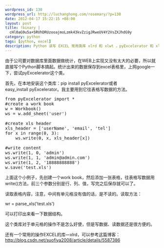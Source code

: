 ```yaml
--- 
wordpress_id: 130
wordpress_url: http://luchanghong.com/rosemary/?p=130
date: 2012-04-17 15:22:15 +08:00
layout: post
title: !binary |
  cHl0aG9u5a+5RVhDRUzooajmoLzmk43kvZzigJRweUV4Y2VsZXJhdG9y
category: python
tags: [python, excel]
description: Python 读写 EXCEL 常用类库 xlrd 和 xlwt ，pyExcelerator 和 xlwt 一样的，下面来看一下写表格的操作方法。
---
```

由于公司要对数据库里面数据做统计，在WEB上实现又没有太大的必要，所以就直接写个Python脚本搞起。统计出来的数据保存到excel表格里，上网google一下，尝试pyExcelerator这个类。

首先，在本地安装这个类库：pip install pyExcelerator或者easy_install pyExcelerator。我主要用到它往表格写数据的方法。
<pre class="prettyprint">
from pyExcelerator import *
#create a work book
w = Workbook()
ws = w.add_sheet('user')

#create xls header
xls_header = ['userName', 'email', 'tel']
for x in range(0, 3):
    ws.write(0, x, xls_header[x])

#write content
ws.write(1, 0, 'admin')
ws.write(1, 1, 'admin@admin.com')
ws.write(1, 2, '18888888888')
w.save('test.xls')
</pre>
上面这个小例子，先创建一个work book，然后添加一张表格，往表格写数据用write()方法，前三个参数分别是行、列、值，写完之后保存就可以了。

读取表格内容，注意，中间有单元格没有值的话，是不读的。读取方法：

wr = parse_xls('test.xls')

可以打印出来看一下数据结构。

这个类库对于单元格的操作不是怎么好使，但是写数据、读数据还是很方便的。

还有一个常用的操作EXCEL的库—xlrd，可以参考这篇博客：<a href="http://blog.csdn.net/suofiya2008/article/details/5587386">http://blog.csdn.net/suofiya2008/article/details/5587386</a>

&nbsp;
